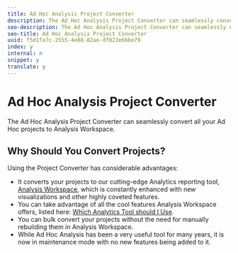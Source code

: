 ```yaml
---
title: Ad Hoc Analysis Project Converter
description: The Ad Hoc Analysis Project Converter can seamlessly convert all your Ad Hoc projects to Analysis Workspace
seo-description: The Ad Hoc Analysis Project Converter can seamlessly convert all your Ad Hoc projects to Analysis Workspace
seo-title: Ad Hoc Analysis Project Converter
uuid: f5d1fa7c-2555-4e88-82ae-df022e66be79
index: y
internal: n
snippet: y
translate: y
---
```


# Ad Hoc Analysis Project Converter

The Ad Hoc Analysis Project Converter can seamlessly convert all your Ad Hoc projects to Analysis Workspace. 

## Why Should You Convert Projects?

Using the Project Converter has considerable advantages: 

+ It converts your projects to our cutting-edge Analytics reporting tool, [ Analysis Workspace](../analysis_workspace_bucket/analysis-workspace-features.md), which is constantly enhanced with new visualizations and other highly coveted features.
+ You can take advantage of all the cool features Analysis Workspace offers, listed here: [ Which Analytics Tool should I Use](https://marketing.adobe.com/resources/help/en_US/reference/which_analytics_tool.html).
+ You can bulk convert your projects without the need for manually rebuilding them in Analysis Workspace.
+ While Ad Hoc Analysis has been a very useful tool for many years, it is now in maintenance mode with no new features being added to it.
